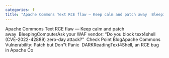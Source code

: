 ```yaml
---
categories: f
title: "Apache Commons Text RCE flaw — Keep calm and patch away  BleepingComputer"
---
```

Apache Commons Text RCE flaw — Keep calm and patch away&nbsp;&nbsp;BleepingComputerAsk your WAF vendor: “Do you block text4shell (CVE-2022-42889) zero-day attack?”&nbsp;&nbsp;Check Point BlogApache Commons Vulnerability: Patch but Don"t Panic&nbsp;&nbsp;DARKReadingText4Shell, an RCE bug in Apache Co